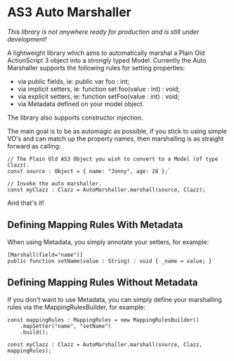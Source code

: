 AS3 Auto Marshaller
===================
*This library is not anywhere ready for production and is still under development!*

A lightweight library which aims to automatically marshal a Plain Old ActionScript 3 object into a strongly typed Model.  Currently the Auto Marshaller supports the following rules for setting properties:

* via public fields, ie: public var foo : int;
* via implicit setters, ie: function set foo(value : int) : void;
* via explicit setters, ie: function setFoo(value : int) : void;
* via Metadata defined on your model object.

The library also supports constructor injection.

The main goal is to be as automagic as possible, if you stick to using simple VO's and can match up the property names, then marshalling is as straight forward as calling:

```
// The Plain Old AS3 Object you wish to convert to a Model (of type Clazz).
const source : Object = { name: "Jonny", age: 28 };`

// Invoke the auto marshaller.
const myClazz : Clazz = AutoMarshaller.marshall(source, Clazz);
```

And that's it!


Defining Mapping Rules With Metadata
------------------------------------
When using Metadata, you simply annotate your setters, for example:

```
[Marshall(field="name")]
public function setName(value : String) : void { _name = value; }
```


Defining Mapping Rules Without Metadata
---------------------------------------
If you don't want to use Metadata, you can simply define your marshalling rules via the MappingRulesBuilder, for example:

```
const mappingRules : MappingRules = new MappingRulesBuilder()
    .mapSetter("name", "setName")
    .build();

const myClazz : Clazz = AutoMarshaller.marshall(source, Clazz, mappingRules);
```